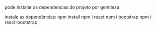 pode instalar as dependencias do projeto por gentileza 

instale as dependências:
npm install
npm i react
npm i bootstrap
npm i react-bootstrap 
